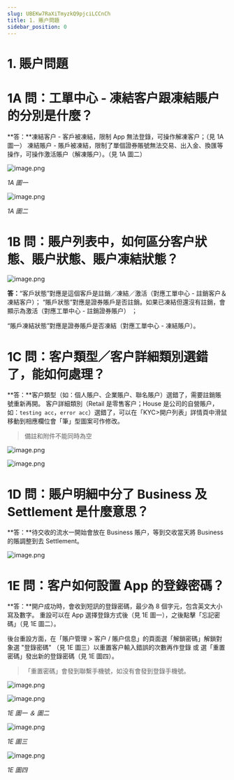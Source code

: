 ```yaml
---
slug: UBEKw7RaXiTmyzkQ9pjciLCCnCh
title: 1. 賬户問題
sidebar_position: 0
---
```



# 1. 賬户問題


# 1A 問：工單中心 - 凍結客户跟凍結賬户的分別是什麼？


**答：**凍結客户 - 客戶被凍結，限制 App 無法登錄，可操作解凍客户；（見 1A 圖一）
凍結賬户 - 賬戶被凍結，限制了單個證券賬號無法交易、出入金、換匯等操作，可操作激活賬户（解凍賬户）。（見 1A 圖二）


![image.png](/assets/fd0e3279b5f3c213de2497609f1fce5b.png)


_1A 圖一_


![image.png](/assets/6291bb1e1a66fddc4762d171691385e9.png)


_1A 圖二_



# 1B 問：賬户列表中，如何區分客户狀態、賬户狀態、賬户凍結狀態？


![image.png](/assets/44d02cc3e3286f13e43eab40d4bb8612.png)


**答：**“客戶狀態”對應是這個客戶是註銷／凍結／激活（對應工單中心 - 註銷客户＆凍結客户）；
“賬戶狀態”對應是證券賬戶是否註銷。如果已凍結但還沒有註銷，會顯示為激活（對應工單中心 - 註銷證券賬户） ；


“賬戶凍結狀態”對應是證券賬戶是否凍結（對應工單中心 - 凍結賬户）。


# 1C 問：客户類型／客户詳細類別選錯了，能如何處理？


**答：**客户類型（如：個人賬户、企業賬户、聯名賬户）選錯了，需要註銷賬號重新再開。
客户詳細類別（Retail 是零售客户；House 是公司的自營賬户，如：`testing acc`，`error acc`）選錯了，可以在「KYC>開户列表」詳情頁中滑鼠移動到相應欄位會「筆」型圖案可作修改。

> 備註和附件不能同時為空

![image.png](/assets/3985b6b9ab4818955acdd34ce70ae87d.png)


![image.png](/assets/595bc2ef73ea5ea0d0c058d489fc4014.png)


# 1D 問：賬户明細中分了 Business 及  Settlement 是什麼意思？


**答：**待交收的流水一開始會放在 Business 賬户，等到交收當天將 Business 的賬調整到去 Settlement。


![image.png](/assets/4412806a7993e6920a4d44aaf5d72133.png)


# 1E 問：客户如何設置 App 的登錄密碼？


**答：**開户成功時，會收到短訊的登錄密碼，最少為 8 個字元，包含英文大小寫及數字。
重設可以在 App 選擇登錄方式後（見 1E 圖一），之後點擊「忘記密碼」（見 1E 圖二）。



後台重設方面，在「賬户管理 > 客户 / 賬户信息」的頁面選「解鎖密碼」解鎖對象選 "登錄密碼"  （見 1E 圖三）以重置客户輸入錯誤的次數再作登錄 或 選「重置密碼」發出新的登錄密碼（見 1E 圖四）。

> 「重置密碼」會發到聯繫手機號，如没有會發到登錄手機號。

![image.png](/assets/3cdaf260d9f7255f7c269d20859063c4.png)


![image.png](/assets/c5ad93924276e2b2d9e2ebe042931304.png)


_1E 圖一 ＆ 圖二_


![image.png](/assets/d8962973301e16c062b877685f5e5d2f.png)


_1E 圖三_


![image.png](/assets/735f0a997977203eea090b290bc0573e.png)


_1E 圖四_


# 


